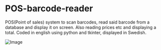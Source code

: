 # POS-barcode-reader
POS(Point of sales) system to scan barcodes, read said barcode from a database and display it on screen. Also reading prices etc and displaying a total. Coded in english using python and tkinter, displayed in Swedish.

![Image](../myimage.png?raw=true)
